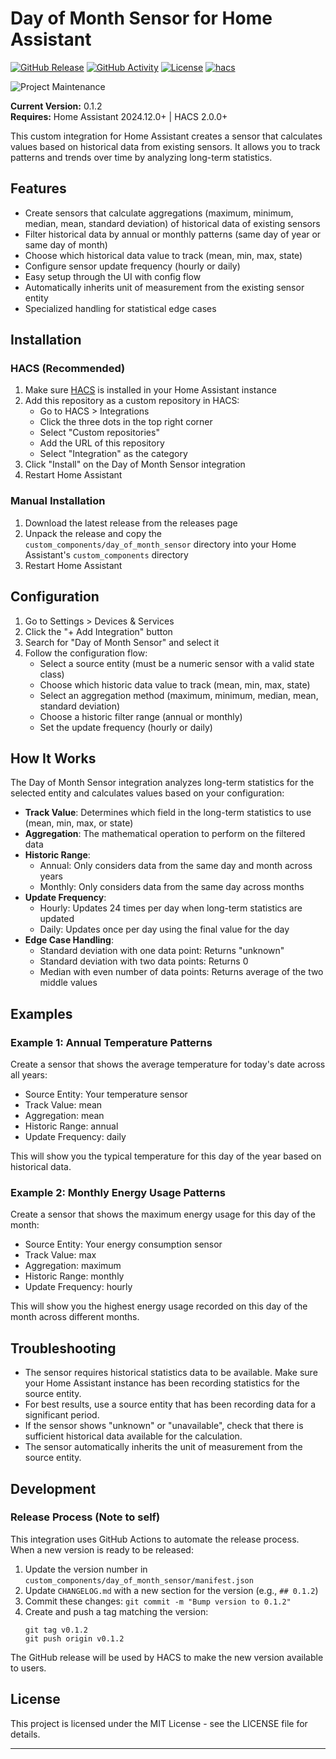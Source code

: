 # Day of Month Sensor for Home Assistant

[![GitHub Release][releases-shield]][releases]
[![GitHub Activity][commits-shield]][commits]
[![License][license-shield]](LICENSE)
[![hacs][hacs-shield]][hacs]

![Project Maintenance][maintenance-shield]

**Current Version:** 0.1.2  
**Requires:** Home Assistant 2024.12.0+ | HACS 2.0.0+

This custom integration for Home Assistant creates a sensor that calculates values based on historical data from existing sensors. It allows you to track patterns and trends over time by analyzing long-term statistics.

## Features

- Create sensors that calculate aggregations (maximum, minimum, median, mean, standard deviation) of historical data of existing sensors
- Filter historical data by annual or monthly patterns (same day of year or same day of month)
- Choose which historical data value to track (mean, min, max, state)
- Configure sensor update frequency (hourly or daily)
- Easy setup through the UI with config flow
- Automatically inherits unit of measurement from the existing sensor entity
- Specialized handling for statistical edge cases

## Installation

### HACS (Recommended)

1. Make sure [HACS](https://hacs.xyz/) is installed in your Home Assistant instance
2. Add this repository as a custom repository in HACS:
   - Go to HACS > Integrations
   - Click the three dots in the top right corner
   - Select "Custom repositories"
   - Add the URL of this repository
   - Select "Integration" as the category
3. Click "Install" on the Day of Month Sensor integration
4. Restart Home Assistant

### Manual Installation

1. Download the latest release from the releases page
2. Unpack the release and copy the `custom_components/day_of_month_sensor` directory into your Home Assistant's `custom_components` directory
3. Restart Home Assistant

## Configuration

1. Go to Settings > Devices & Services
2. Click the "+ Add Integration" button
3. Search for "Day of Month Sensor" and select it
4. Follow the configuration flow:
   - Select a source entity (must be a numeric sensor with a valid state class)
   - Choose which historic data value to track (mean, min, max, state)
   - Select an aggregation method (maximum, minimum, median, mean, standard deviation)
   - Choose a historic filter range (annual or monthly)
   - Set the update frequency (hourly or daily)

## How It Works

The Day of Month Sensor integration analyzes long-term statistics for the selected entity and calculates values based on your configuration:

- **Track Value**: Determines which field in the long-term statistics to use (mean, min, max, or state)
- **Aggregation**: The mathematical operation to perform on the filtered data
- **Historic Range**:
  - Annual: Only considers data from the same day and month across years
  - Monthly: Only considers data from the same day across months
- **Update Frequency**:
  - Hourly: Updates 24 times per day when long-term statistics are updated
  - Daily: Updates once per day using the final value for the day
- **Edge Case Handling**:
  - Standard deviation with one data point: Returns "unknown"
  - Standard deviation with two data points: Returns 0
  - Median with even number of data points: Returns average of the two middle values

## Examples

### Example 1: Annual Temperature Patterns

Create a sensor that shows the average temperature for today's date across all years:

- Source Entity: Your temperature sensor
- Track Value: mean
- Aggregation: mean
- Historic Range: annual
- Update Frequency: daily

This will show you the typical temperature for this day of the year based on historical data.

### Example 2: Monthly Energy Usage Patterns

Create a sensor that shows the maximum energy usage for this day of the month:

- Source Entity: Your energy consumption sensor
- Track Value: max
- Aggregation: maximum
- Historic Range: monthly
- Update Frequency: hourly

This will show you the highest energy usage recorded on this day of the month across different months.

## Troubleshooting

- The sensor requires historical statistics data to be available. Make sure your Home Assistant instance has been recording statistics for the source entity.
- For best results, use a source entity that has been recording data for a significant period.
- If the sensor shows "unknown" or "unavailable", check that there is sufficient historical data available for the calculation.
- The sensor automatically inherits the unit of measurement from the source entity.

## Development

### Release Process (Note to self)

This integration uses GitHub Actions to automate the release process. When a new version is ready to be released:

1. Update the version number in `custom_components/day_of_month_sensor/manifest.json`
2. Update `CHANGELOG.md` with a new section for the version (e.g., `## 0.1.2`)
3. Commit these changes: `git commit -m "Bump version to 0.1.2"`
4. Create and push a tag matching the version:
   ```
   git tag v0.1.2
   git push origin v0.1.2
   ```

The GitHub release will be used by HACS to make the new version available to users.

## License

This project is licensed under the MIT License - see the LICENSE file for details.

---

[commits-shield]: https://img.shields.io/github/commit-activity/y/rahulpdev/hassDailySensor.svg
[commits]: https://github.com/rahulpdev/hassDailySensor/commits/main
[hacs-shield]: https://img.shields.io/badge/HACS-Custom-orange.svg
[hacs]: https://github.com/hacs/integration
[license-shield]: https://img.shields.io/github/license/rahulpdev/hassDailySensor.svg
[maintenance-shield]: https://img.shields.io/maintenance/yes/2025.svg
[releases-shield]: https://img.shields.io/github/release/rahulpdev/hassDailySensor.svg
[releases]: https://github.com/rahulpdev/hassDailySensor/releases
